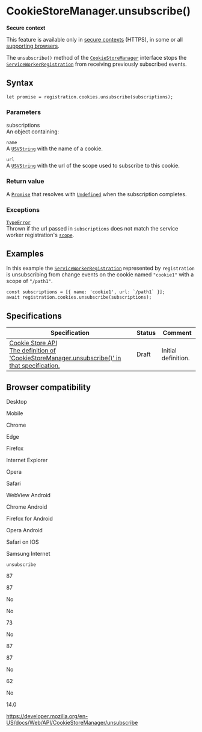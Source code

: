# CookieStoreManager.unsubscribe()

**Secure context**

This feature is available only in [secure contexts](https://developer.mozilla.org/en-US/docs/Web/Security/Secure_Contexts) (HTTPS), in some or all [supporting browsers](#browser_compatibility).

The `unsubscribe()` method of the [`CookieStoreManager`](../cookiestoremanager) interface stops the [`ServiceWorkerRegistration`](../serviceworkerregistration) from receiving previously subscribed events.

## Syntax

    let promise = registration.cookies.unsubscribe(subscriptions);

### Parameters

subscriptions  
An object containing:

`name`  
A [`USVString`](../usvstring) with the name of a cookie.

`url`  
A [`USVString`](../usvstring) with the url of the scope used to subscribe to this cookie.

### Return value

A [`Promise`](https://developer.mozilla.org/en-US/docs/Web/JavaScript/Reference/Global_Objects/Promise) that resolves with [`Undefined`](https://developer.mozilla.org/en-US/docs/Web/JavaScript/Reference/Global_Objects/undefined) when the subscription completes.

### Exceptions

[`TypeError`](https://developer.mozilla.org/en-US/docs/Web/JavaScript/Reference/Global_Objects/TypeError)  
Thrown if the url passed in `subscriptions` does not match the service worker registration's [`scope`](../serviceworkerregistration/scope).

## Examples

In this example the [`ServiceWorkerRegistration`](../serviceworkerregistration) represented by `registration` is unsubscribing from change events on the cookie named `"cookie1"` with a scope of `"/path1"`.

    const subscriptions = [{ name: 'cookie1', url: `/path1` }];
    await registration.cookies.unsubscribe(subscriptions);

## Specifications

<table><thead><tr class="header"><th>Specification</th><th>Status</th><th>Comment</th></tr></thead><tbody><tr class="odd"><td><a href="https://wicg.github.io/cookie-store/#CookieStoreManager-unsubscribe">Cookie Store API<br />
<span class="small">The definition of 'CookieStoreManager.unsubscribe()' in that specification.</span></a></td><td><span class="spec-draft">Draft</span></td><td>Initial definition.</td></tr></tbody></table>

## Browser compatibility

Desktop

Mobile

Chrome

Edge

Firefox

Internet Explorer

Opera

Safari

WebView Android

Chrome Android

Firefox for Android

Opera Android

Safari on IOS

Samsung Internet

`unsubscribe`

87

87

No

No

73

No

87

87

No

62

No

14.0

<a href="https://developer.mozilla.org/en-US/docs/Web/API/CookieStoreManager/unsubscribe" class="_attribution-link">https://developer.mozilla.org/en-US/docs/Web/API/CookieStoreManager/unsubscribe</a>
